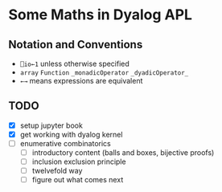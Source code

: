 # Some Maths in Dyalog APL

## Notation and Conventions

- `⎕io←1` unless otherwise specified
- `array` `Function` `_monadicOperator` `_dyadicOperator_`
- `←→` means expressions are equivalent

## TODO

- [x] setup jupyter book
- [x] get working with dyalog kernel
- [ ] enumerative combinatorics
    - [ ] introductory content (balls and boxes, bijective proofs)
    - [ ] inclusion exclusion principle
    - [ ] twelvefold way
    - [ ] figure out what comes next
